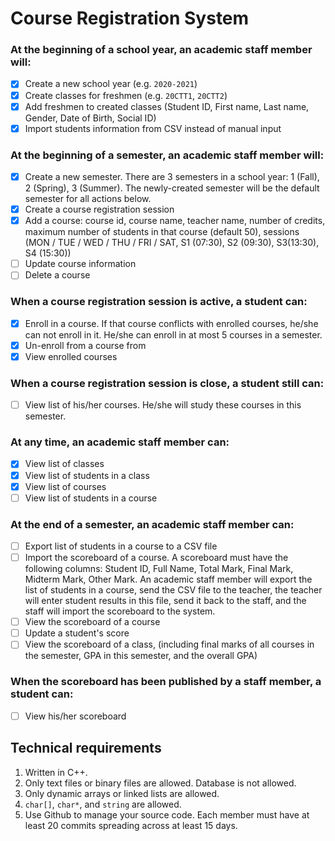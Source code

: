 # Course Registration System

### At the beginning of a school year, an academic staff member will:

- [x] Create a new school year (e.g. `2020-2021`)
- [x] Create classes for freshmen (e.g. `20CTT1`, `20CTT2`)
- [x] Add freshmen to created classes (Student ID, First name, Last name, Gender, Date of Birth, Social ID)
- [x] Import students information from CSV instead of manual input

### At the beginning of a semester, an academic staff member will:

- [x] Create a new semester. There are 3 semesters in a school year: 1 (Fall), 2 (Spring), 3 (Summer). The newly-created semester will be the default semester for all actions below.
- [x] Create a course registration session
- [x] Add a course: course id, course name, teacher name, number of credits, maximum number of students in that course (default 50), sessions (MON / TUE / WED / THU / FRI / SAT, S1 (07:30), S2 (09:30), S3(13:30), S4 (15:30))
- [ ] Update course information
- [ ] Delete a course

### When a course registration session is active, a student can:

- [x] Enroll in a course. If that course conflicts with enrolled courses, he/she can not enroll in it. He/she can enroll in at most 5 courses in a semester.
- [x] Un-enroll from a course from
- [x] View enrolled courses

### When a course registration session is close, a student still can:

- [ ] View list of his/her courses. He/she will study these courses in this semester.

### At any time, an academic staff member can:

- [x] View list of classes
- [x] View list of students in a class
- [x] View list of courses
- [ ] View list of students in a course

### At the end of a semester, an academic staff member can:

- [ ] Export list of students in a course to a CSV file
- [ ] Import the scoreboard of a course. A scoreboard must have the following columns: Student ID, Full Name, Total Mark, Final Mark, Midterm Mark, Other Mark. An academic staff member will export the list of students in a course, send the CSV file to the teacher, the teacher will enter student results in this file, send it back to the staff, and the staff will import the scoreboard to the system.
- [ ] View the scoreboard of a course
- [ ] Update a student's score
- [ ] View the scoreboard of a class, (including final marks of all courses in the semester, GPA in this semester, and the overall GPA)

### When the scoreboard has been published by a staff member, a student can:

- [ ] View his/her scoreboard

## Technical requirements

1. Written in C++.
2. Only text files or binary files are allowed. Database is not allowed.
3. Only dynamic arrays or linked lists are allowed.
4. `char[]`, `char*`, and `string` are allowed.
5. Use Github to manage your source code. Each member must have at least 20 commits spreading across at least 15 days.
